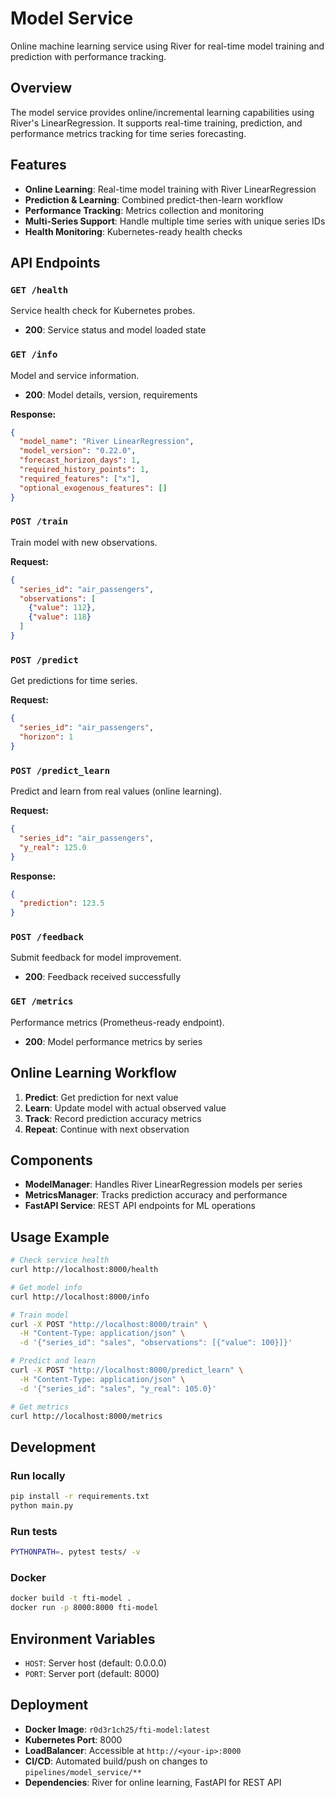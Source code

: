# Model Service

Online machine learning service using River for real-time model training and prediction with performance tracking.

## Overview

The model service provides online/incremental learning capabilities using River's LinearRegression. It supports real-time training, prediction, and performance metrics tracking for time series forecasting.

## Features

- **Online Learning**: Real-time model training with River LinearRegression
- **Prediction & Learning**: Combined predict-then-learn workflow
- **Performance Tracking**: Metrics collection and monitoring
- **Multi-Series Support**: Handle multiple time series with unique series IDs
- **Health Monitoring**: Kubernetes-ready health checks

## API Endpoints

### `GET /health`
Service health check for Kubernetes probes.
- **200**: Service status and model loaded state

### `GET /info`
Model and service information.
- **200**: Model details, version, requirements

**Response:**
```json
{
  "model_name": "River LinearRegression",
  "model_version": "0.22.0", 
  "forecast_horizon_days": 1,
  "required_history_points": 1,
  "required_features": ["x"],
  "optional_exogenous_features": []
}
```

### `POST /train`
Train model with new observations.

**Request:**
```json
{
  "series_id": "air_passengers",
  "observations": [
    {"value": 112},
    {"value": 118}
  ]
}
```

### `POST /predict`
Get predictions for time series.

**Request:**
```json
{
  "series_id": "air_passengers",
  "horizon": 1
}
```

### `POST /predict_learn`
Predict and learn from real values (online learning).

**Request:**
```json
{
  "series_id": "air_passengers", 
  "y_real": 125.0
}
```

**Response:**
```json
{
  "prediction": 123.5
}
```

### `POST /feedback`
Submit feedback for model improvement.
- **200**: Feedback received successfully

### `GET /metrics`
Performance metrics (Prometheus-ready endpoint).
- **200**: Model performance metrics by series

## Online Learning Workflow

1. **Predict**: Get prediction for next value
2. **Learn**: Update model with actual observed value
3. **Track**: Record prediction accuracy metrics
4. **Repeat**: Continue with next observation

## Components

- **ModelManager**: Handles River LinearRegression models per series
- **MetricsManager**: Tracks prediction accuracy and performance
- **FastAPI Service**: REST API endpoints for ML operations

## Usage Example

```bash
# Check service health
curl http://localhost:8000/health

# Get model info
curl http://localhost:8000/info

# Train model
curl -X POST "http://localhost:8000/train" \
  -H "Content-Type: application/json" \
  -d '{"series_id": "sales", "observations": [{"value": 100}]}'

# Predict and learn
curl -X POST "http://localhost:8000/predict_learn" \
  -H "Content-Type: application/json" \
  -d '{"series_id": "sales", "y_real": 105.0}'

# Get metrics
curl http://localhost:8000/metrics
```

## Development

### Run locally
```bash
pip install -r requirements.txt
python main.py
```

### Run tests
```bash
PYTHONPATH=. pytest tests/ -v
```

### Docker
```bash
docker build -t fti-model .
docker run -p 8000:8000 fti-model
```

## Environment Variables

- `HOST`: Server host (default: 0.0.0.0)
- `PORT`: Server port (default: 8000)

## Deployment

- **Docker Image**: `r0d3r1ch25/fti-model:latest`
- **Kubernetes Port**: 8000
- **LoadBalancer**: Accessible at `http://<your-ip>:8000`
- **CI/CD**: Automated build/push on changes to `pipelines/model_service/**`
- **Dependencies**: River for online learning, FastAPI for REST API